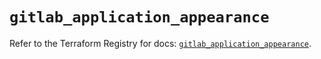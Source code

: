 # `gitlab_application_appearance`

Refer to the Terraform Registry for docs: [`gitlab_application_appearance`](https://registry.terraform.io/providers/gitlabhq/gitlab/18.1.0/docs/resources/application_appearance).
